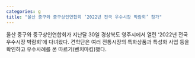 ```yaml
---
categories: g
title: "울산 중구와 중구상인연합회 ‘2022년 전국 우수시장 박람회’ 참가"
---
```

울산 중구와 중구상인연합회가 지난달 30일 경상북도 영주시에서 열린 ‘2022년 전국 우수시장 박람회’에 다녀왔다. 견학단은 여러 전통시장의 특화상품과 특성화 사업 등을 확인하고 우수사례를 본 따르기(벤치마킹)했다.